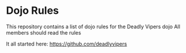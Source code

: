 Dojo Rules
==========

This repository contains a list of dojo rules for the Deadly Vipers dojo
All members should read the rules

It all started here: https://github.com/deadlyvipers
